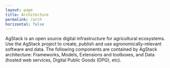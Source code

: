 ```yaml
---
layout: page
title: Architecture
permalink: /arch
horizontal: false
---
```


AgStack is an open source digital infrastructure for agricultural ecosystems. Use the AgStack project to create, publish and use agronomically-relevant software and data. The following components are contained by AgStack architecture: Frameworks, Models, Extensions and toolboxes, and Data (hosted web services, Digital Public Goods (DPG), etc).